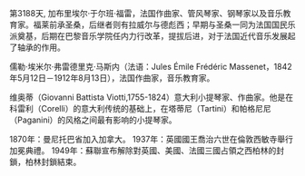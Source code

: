 第3188天, 加布里埃尔·于尔班·福雷，法国作曲家、管风琴家、钢琴家以及音乐教育家。福莱前承圣桑，后继者则有拉威尔与德彪西；早期与圣桑一同为法国国民乐派奠基，后期在巴黎音乐学院任内力行改革，提拔后进，对于法国近代音乐发展起了轴承的作用。

儒勒·埃米尔·弗雷德里克·马斯内（法语：Jules Émile Frédéric Massenet，1842年5月12日－1912年8月13日），法国作曲家，音乐教育家。

维奥蒂（Giovanni Battista Viotti,1755-1824）意大利小提琴家、作曲家。他是在科雷利（Corelli）的意大利传统的基础上，在塔蒂尼（Tartini）和帕格尼尼（Paganini）的风格之间最有影响的小提琴家。
 
1870年：曼尼托巴省加入加拿大。
1937年：英國國王喬治六世在倫敦西敏寺舉行加冕典禮。
1949年：蘇聯宣布解除對英國、美國、法國三國占領之西柏林的封鎖，柏林封鎖結束。